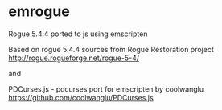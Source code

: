 # emrogue
Rogue 5.4.4 ported to js using emscripten

Based on rogue 5.4.4 sources from Rogue Restoration project
http://rogue.rogueforge.net/rogue-5-4/

and

PDCurses.js - pdcurses port for emscripten by coolwanglu
https://github.com/coolwanglu/PDCurses.js
